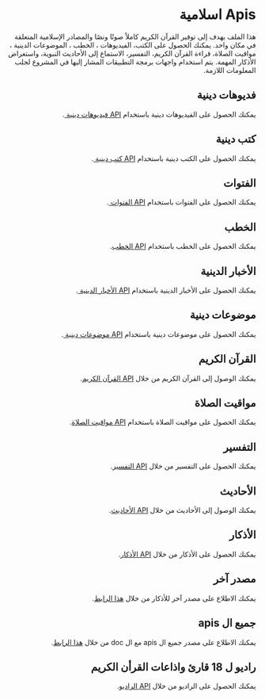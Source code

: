 <div dir="rtl">

#  Apis اسلامية
  
هذا الملف يهدف إلى توفير القرآن الكريم كاملاً صوتًا ونصًا والمصادر الإسلامية المتعلقة في مكان واحد. يمكنك الحصول على الكتب، الفيديوهات ،  الخطب ،  الموضوعات الدينية ، مواقيت الصلاة، قراءة القرآن الكريم، التفسير، الاستماع إلى الأحاديث النبوية، واستعراض الأذكار المهمة. يتم استخدام واجهات برمجة التطبيقات المشار إليها في المشروع لجلب المعلومات اللازمة.

##  فديوهات دينية

يمكنك الحصول على الفيديوهات دينية  باستخدام [API فيديوهات دينية ](https://api3.islamhouse.com/v3/paV29H2gm56kvLPy/main/videos/ar/ar/1/25/json).


##  كتب دينية

يمكنك الحصول على الكتب دينية  باستخدام [API  كتب دينية ](https://api3.islamhouse.com/v3/paV29H2gm56kvLPy/main/books/ar/ar/1/25/json).


## الفتوات

يمكنك الحصول على الفتوات  باستخدام [API الفتوات ](https://api3.islamhouse.com/v3/paV29H2gm56kvLPy/main/fatwa/ar/ar/1/25/json).


## الخطب 

يمكنك الحصول على الخطب  باستخدام [API  الخطب](https://api3.islamhouse.com/v3/paV29H2gm56kvLPy/main/khotab/ar/ar/1/25/json).



##  الأخبار الدينية 

يمكنك الحصول على الأخبار الدينية باستخدام [API الأخبار الدينية ](https://api3.islamhouse.com/v3/paV29H2gm56kvLPy/main/news/ar/ar/1/25/json).



## موضوعات دينية 

يمكنك الحصول على موضوعات دينية  باستخدام [API موضوعات دينية ](https://api3.islamhouse.com/v3/paV29H2gm56kvLPy/main/audios/ar/ar/1/25/json).


## القرآن الكريم

يمكنك الوصول إلى القرآن الكريم من خلال [API القرآن الكريم](https://api3.islamhouse.com/v3/paV29H2gm56kvLPy/main/quran/ar/ar/1/25/json).


## مواقيت الصلاة

يمكنك الحصول على مواقيت الصلاة باستخدام [API مواقيت الصلاة](https://api.aladhan.com/v1/timingsByCity?city=cairo&country=egypt&method=8).


## التفسير

يمكنك الحصول على التفسير من خلال [API التفسير](https://quranenc.com/api/v1/translation/sura/arabic_moyassar/114).

## الأحاديث

يمكنك الوصول إلى الأحاديث من خلال [API الأحاديث](https://hadis-api-id.vercel.app/hadith/abu-dawud?page=2&limit=300).

## الأذكار

يمكنك الحصول على الأذكار من خلال [API الأذكار](https://raw.githubusercontent.com/nawafalqari/azkar-api/56df51279ab6eb86dc2f6202c7de26c8948331c1/azkar.json).

## مصدر آخر

يمكنك الاطلاع على مصدر آخر للأذكار من خلال [هذا الرابط](https://www.hisnmuslim.com/api/ar/27.json).

## جميع ال apis 

يمكنك الاطلاع على مصدر جميع ال apis مع ال doc من خلال [هذا الرابط](https://documenter.getpostman.com/view/7929737/TzkyMfPc).



## راديو ل 18 قارئ واذاعات القرأن الكريم

يمكنك الحصول على الراديو من خلال [API الراديو](https://data-rosy.vercel.app/radio.json).
</div>

